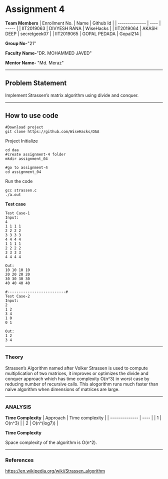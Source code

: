 # Assignment 4


**Team Members**
|   Enrollment No.  |   Name   |   Github Id |
|   --------------  |   ----   | -----  |
|    IIT2019063  |   DIVYESH RANA | WiseHacks |
|    IIT2019064  |   AKASH DEEP | secretgeek07 |
|    IIT2019065  |   GOPAL PEDADA | Gopal214 |

**Group No-**"21"

**Faculty Name-**"DR. MOHAMMED JAVED"

**Mentor Name-** "Md. Meraz"

---
## Problem Statement
Implement Strassen’s matrix algorithm using divide and
conquer.

---
## How to use code
```
#Download project
git clone https://github.com/WiseHacks/DAA
```
Project Initialize
```
cd daa
#create assignment-4 folder
mkdir assignment_04

#go to assignment-4
cd assignment_04
```

Run the code
```
gcc strassen.c
./a.out
```
**Test case**
```
Test Case-1
Input:
4
1 1 1 1 
2 2 2 2
3 3 3 3
4 4 4 4
1 1 1 1 
2 2 2 2 
3 3 3 3 
4 4 4 4 

Out:
10 10 10 10 
20 20 20 20 
30 30 30 30 
40 40 40 40 

#--------------------------#
Test Case-2
Input:
2
1 2
3 4
1 0
0 1

Out:
1 2 
3 4 

```
---

### Theory

Strassen’s Algorithm named after Volker Strassen is used to compute multiplication of two matrices, it improves or optimizes the divide and conquer approach which has time complexity O(n^3) in worst case by reducing number of recursive calls. This alogorithm runs much faster than naive algorithm when dimensions of matrices are large. 

---

### ANALYSIS

**Time Complexity**
|   Approach  |   Time complexity   |
|   --------------  |   ----   |
|    1  | O(n^3) |
|    2  | O(n^(log7)) |

**Time Complexity**

Space complexity of the algorithm is O(n^2).

---

### References

https://en.wikipedia.org/wiki/Strassen_algorithm
